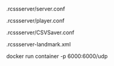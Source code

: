 .rcssserver/server.conf

.rcssserver/player.conf

.rcssserver/CSVSaver.conf

.rcssserver-landmark.xml

docker run container -p 6000:6000/udp

